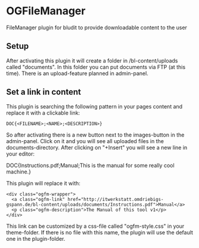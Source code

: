 # OGFileManager
FileManager plugin for bludit to provide downloadable content to the user

## Setup
After activating this plugin it will create a folder in /bl-content/uploads called "documents".
In this folder you can put documents via FTP (at this time).
There is an upload-feature planned in admin-panel.

## Set a link in content
This plugin is searching the following pattern in your pages content and replace it with a clickable link:
```
DOC{<FILENAME>;<NAME>;<DESCRIPTION>}
```
So after activating there is a new button next to the images-button in the admin-panel.
Click on it and you will see all uploaded files in the documents-directory.
After clicking on "+Insert" you will see a new line in your editor:

DOC{Instructions.pdf;Manual;This is the manual for some really cool machine.}

This plugin will replace it with:
```
<div class="ogfm-wrapper">
  <a class="ogfm-link" href="http://itwerkstatt.omdriebigs-gspann.de/bl-content/uploads/documents/Instructions.pdf">Manual</a>
  <p class="ogfm-description">The Manual of this tool v1</p>
</div>
```

This link can be customized by a css-file called "ogfm-style.css" in your theme-folder.
If there is no file with this name, the plugin will use the default one in the plugin-folder.
